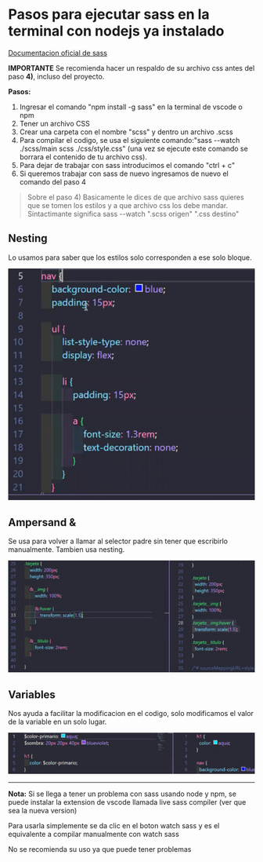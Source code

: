 # Pasos para ejecutar sass en la terminal con nodejs ya instalado

[Documentacion oficial de sass](https://sass-lang.com/guide)

**IMPORTANTE**
Se recomienda hacer un respaldo de su archivo css antes del paso **4)**, incluso del proyecto.

**Pasos:**

1) Ingresar el comando "npm install -g sass" en la terminal de vscode o npm
2) Tener un archivo CSS
3) Crear una carpeta con el nombre "scss" y dentro un archivo .scss
4) Para compilar el codigo, se usa el siguiente comando:"sass --watch ./scss/main scss ./css/style.css" (una vez se ejecute este comando se borrara el contenido de tu archivo css).
5) Para dejar de trabajar con sass introducimos el comando "ctrl + c"
6) Si queremos trabajar con sass de nuevo ingresamos de nuevo el comando del paso 4

> Sobre el paso 4) Basicamente le dices de que archivo sass quieres que se tomen los estilos y a que archivo css los debe mandar.
Sintactimante significa sass --watch ".scss origen" ".css destino"

## Nesting

Lo usamos para saber que los estilos solo corresponden a ese solo bloque.

![NestingImg](./img/1anidacion.PNG)

## Ampersand &

Se usa para volver a llamar al selector padre sin tener que escribirlo manualmente.
Tambien usa nesting.

![AmpersandImg](./img/2ampersand.PNG)

## Variables

Nos ayuda a facilitar la modificacion en el codigo, solo modificamos el valor de la variable en un solo lugar.

![VariablesImg](./img/3variables.PNG)

---

**Nota:** Si se llega a tener un problema con sass usando node y npm, se puede instalar la extension de vscode
llamada live sass compiler (ver que sea la nueva version)

Para usarla simplemente se da clic en el boton watch sass y es el equivalente a compilar manualmente con watch sass

No se recomienda su uso ya que puede tener problemas

